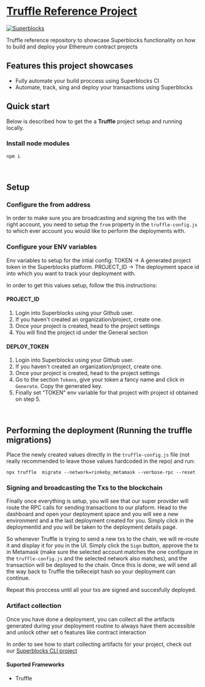 # [Truffle Reference Project](https://superblocks.com/d/superblocks/projects/reference-projects/)

[![Superblocks](https://superblocks.com/d/superblocks/projects/reference-projects.svg?branch=master)](https://superblocks.com/d/superblocks/projects/reference-projects)

Truffle reference repository to showcase Superblocks functionality on how to build and deploy your Ethereum contract projects


## Features this project showcases
* Fully automate your build proccess using Superblocks CI
* Automate, track, sing and deploy your transactions using Superblocks


## Quick start
Below is described how to get the a **Truffle** project setup and running locally.


### Install node modules
```sh
npm i
```

<br/>

## Setup 

### Configure the from address
In order to make sure you are broadcasting and signing the txs with the right account, you need to setup the `from` property in the `truffle-config.js` to which ever account you would like to perform the deployments with. 

### Configure your ENV variables

Env variables to setup for the intial config:
TOKEN -> A generated project token in the Superblocks platform. 
PROJECT_ID -> The deployment space id into which you want to track your deployment with. 

In order to get this values setup, follow the this instructions: 

#### PROJECT_ID
1. Login into Superblocks using your Github user.
2. If you haven't created an organization/project, create one.
3. Once your project is created, head to the project settings
4. You will find the project id under the General section

#### DEPLOY_TOKEN
1. Login into Superblocks using your Github user.
2. If you haven't created an organization/project, create one.
4. Once your project is created, head to the project settings
5. Go to the section `Tokens`, give your token a fancy name and click in `Generate`. Copy the generated key. 
6. Finally set "TOKEN" env variable for that project with project id obtained on step 5.


<br/>

## Performing the deployment (Running the truffle migrations)
Place the newly created values directly in the `truffle-config.js` file (not really recommended to leave those values hardcoded in the repo) and run:

```
npx truffle  migrate --network=rinkeby_metamask --verbose-rpc --reset
```

### Signing and broadcasting the Txs to the blockchain
Finally once everything is setup, you will see that our super provider will route the RPC calls for sending transactions to our plaform. Head to the dashboard and open your deployment space and you will see a new environment and a the last deployment created for you. Simply click in the deploymentId and you will be taken to the deployment details page. 

So whenever Truffle is trying to send a new txs to the chain, we will re-route it and display it for you in the UI. Simply click the `Sign` button, approve the tx in Metamask (make sure the selected account matches the one configure in the `truffle-config.js` and the selected network also matches), and the transaction will be deployed to the chain. Once this is done, we will send all the way back to Truffle the txReceipt hash so your deployment can continue. 

Repeat this proccess until all your txs are signed and succesfully deployed. 

### Artifact collection

Once you have done a deployment, you can collect all the artifacts generated during your deployment routine to always have them accessible and unlock other set o features like contract interaction 

In order to see how to start collecting artifacts for your project, check out our [Superblocks CLI project](https://github.com/SuperblocksHQ/super-cli)

#### Suported Frameworks
 - Truffle












 
 









